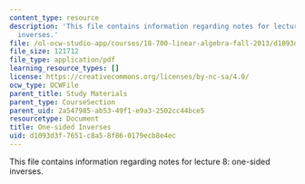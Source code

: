 ```yaml
---
content_type: resource
description: 'This file contains information regarding notes for lecture 8: one-sided
  inverses.'
file: /ol-ocw-studio-app/courses/18-700-linear-algebra-fall-2013/d1093d3f7651c8a58f860179ecb8e4ec_MIT18_700F13_one_sided.pdf
file_size: 121712
file_type: application/pdf
learning_resource_types: []
license: https://creativecommons.org/licenses/by-nc-sa/4.0/
ocw_type: OCWFile
parent_title: Study Materials
parent_type: CourseSection
parent_uid: 2a547985-ab53-49f1-e9a3-2502cc44bce5
resourcetype: Document
title: One-sided Inverses
uid: d1093d3f-7651-c8a5-8f86-0179ecb8e4ec
---
```

This file contains information regarding notes for lecture 8: one-sided inverses.